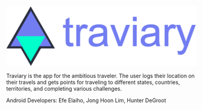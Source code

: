 ![alt tag](https://github.com/efeelaiho/traviary/blob/master/big_traviary_logo.png)


Traviary is the app for the ambitious traveler. The user logs their location on their travels and gets points for traveling to different states, countries, territories, and completing various challenges.


Android Developers: Efe Elaiho, Jong Hoon Lim, Hunter DeGroot
